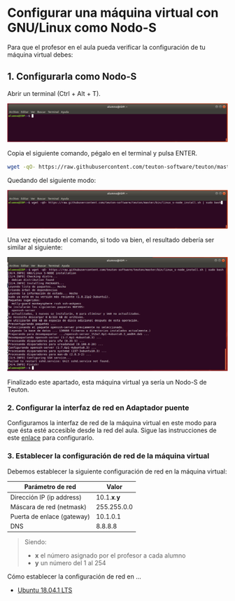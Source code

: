 # Configurar una máquina virtual con GNU/Linux como Nodo-S

Para que el profesor en el aula pueda verificar la configuración de tu máquina virtual debes:

## 1. Configurarla como Nodo-S

Abrir un terminal (Ctrl + Alt + T).

![Terminal GNU/Linux](images/terminal-linux.png)

Copia el siguiente comando, pégalo en el terminal y pulsa ENTER.

```bash
wget -qO- https://raw.githubusercontent.com/teuton-software/teuton/master/bin/linux_s-node_install.sh | sudo bash
```

Quedando del siguiente modo:

![Install s-node command](images/install-node-s-command.png)

Una vez ejecutado el comando, si todo va bien, el resultado debería ser similar al siguiente:

![1569241731248](images/s-node-installation-result.png)

Finalizado este apartado, esta máquina virtual ya sería un Nodo-S de Teuton.

### 2. Configurar la interfaz de red en Adaptador puente

Configuramos la interfaz de red de la máquina virtual en este modo para que ésta esté accesible desde la red del aula. Sigue las instrucciones de este [enlace](../../instalacion/configurar-adaptador-puente-vbox) para configurarlo.

### 3. Establecer la configuración de red de la máquina virtual

Debemos establecer la siguiente configuración de red en la máquina virtual:

| Parámetro de red | Valor        |
| ---------------- | ------------ |
| Dirección IP (ip address) | 10.1.**x**.**y** |
| Máscara de red (netmask) | 255.255.0.0  |
| Puerta de enlace (gateway) | 10.1.0.1     |
| DNS              | 8.8.8.8 |

> Siendo:
>
> -  **x** el número asignado por el profesor a cada alumno
> -  **y** un número del 1 al 254

Cómo establecer la configuración de red en ...

* [Ubuntu 18.04.1 LTS](https://tecadmin.net/change-ip-address-on-ubuntu-18-04-desktop/)